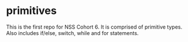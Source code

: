 # primitives

This is the first repo for NSS Cohort 6. It is comprised of primitive types. Also includes if/else, switch, while and for statements.

